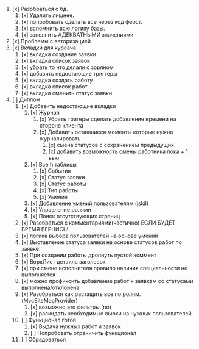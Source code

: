 1. [x] Разобраться с бд.
	1. [x] Удалить лишнее.
	2. [x] попробовать сделать все через код ферст.
	3. [x] вспомнить всю логику базы.
	4. [x] заполнить АДЕКВАТНЫМИ значениями.
2. [x] Проблемы с авторизацией 
3. [x] Вкладки для курсача
	1. [x] вкладка создание заявки
	1. [x] вкладка список заявок
	2. [x] убрать то что делали с зоряном
	3. [x] добавить недостающие триггеры
	4. [x] вкладка создать работу
	5. [x] вкладка список работ
	6. [x] вкладка сменить статус заявки
4. [ ] Диплом
	1. [x] Добавить недостающие вкладки 
		1. [x] Журнал
			1. [x] Убрать тригеры сделать добавление времени на стороне клиента
			2. [x] Добавить оставшиеся моменты которые нужно журналировать
				1. [x] смена статусов с сохранением предыдущих	
				1. [x] добавить возможность смены работника пока + 1 вью	
		2. [x] Все h таблицы 
			1. [x] События
			2. [x] Статус заявки
			3. [x] Статус работы
			4. [x] Тип работы
			5. [x] Умения
		1. [x] Добавление умений пользователям (jskil)
		5. [x] Управление ролями
		6. [x] Поиск отсутствующих страниц
	1. [x] Разобраться с комментариями(частично) ЕСЛИ БУДЕТ ВРЕМЯ ВЕРНИСЬ!
	2. [x] логика выбора пользователей на основе умений
	3. [x] Выставление статуса заявки на основе статусов работ по заявке. 
	4. [x] При создании работы дропнуть пустой коммент
	5. [x] ВоркЛист детаилс заголовок
	6. [x] при смене исполнителя правило наличия специальности не выполняется	
	1. [x] можно профиксить добавление работ к заявкам со статусами выполнена/отклонена
	3. [x] Разобраться как растащить все по ролям.(MvcSiteMapProvider)
		1. [x] возможно это фильтры.(no)
		2. [x] раскидать необходимые вьюхи на нужных пользователей.
	4. [ ] Функционал готов
		1. [x] Выдача нужных работ и заявок
		2. [ ] Попробовать ограничить функционал
	5. [ ] Обрадоваться


